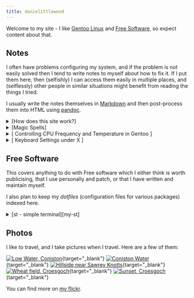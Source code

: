 ```yaml
---
title: danielittlewood
---
```


Welcome to my site - I like [Gentoo Linux][gentoo] and [Free
Software][fsf], so expect content about that.

## Notes
I often have problems configuring my system, and if the problem is not
easily solved then I tend to write notes to myself about how to fix it.
If I put them here, then (selfishly) I can access them easily in
multiple places, and (selflessly) other people in similar situations
might benefit from reading the things I tried.

I usually write the notes themselves in [Markdown] and then
post-process them into HTML using [pandoc].


<details>
<summary> [How does this site work?] </summary>
Setting up a website is more complicated than I expected, so I compiled
some pointers together in case someone else wants to copy what
I've done.
</details>

<details>
<summary> [Magic Spells] </summary>
A cheat-sheet for long commands with many options that I don't
like searching the internet or reading the manual to find over
and over.
</details>

<details>
<summary> [ Controlling CPU Frequency and Temperature in Gentoo ] </summary>
When I switched to Gentoo, my laptop was warmer than I expected
during normal use. It turned out that my CPU was running at max
frequency all the time, which was making it consume more power
(and hence warm up).
</details>

<details>
<summary> [ Keyboard Settings under X ] </summary>
Explanation of how to remap keys, assign scripts to certain key
combinations, and fix broken multimedia keys on a system running
X.
</details>


## Free Software

This covers anything to do with Free software which I either think
is worth publicising, that I use personally and patch, or that I have
written and maintain myself. 

I also plan to keep my *dotfiles* (configuration files for various packages)
indexed here.


<details>
<summary> [st - simple terminal][my-st] </summary>
st is a simple terminal emulator for X which [sucks less][st] It is
configured by patching the source code, which is written in C. To see
the changes I've made, plus an explanation of how they work, take a
look at [my fork][my-st] on Github.
</details>

## Photos

I like to travel, and I take pictures when I travel. Here are a few of them:

[![Low Water, Coniston]](https://flic.kr/p/2mPdDz8){target="_blank"}
[![Coniston Water]](https://flic.kr/p/2mPeRAg){target="_blank"}
[![Hillside near Sawrey Knotts]](https://flic.kr/p/2mPajkQ){target="_blank"}
[![Wheat field, Croesgoch]](https://flic.kr/p/2mPbBKQ){target="_blank"}
[![Sunset, Croesgoch]](https://flic.kr/p/2mPeQTe){target="_blank"}

You can find more on [my flickr][flickr].

[low water, coniston]: https://live.staticflickr.com/65535/51730170949_b78b2e9687_c_d.jpg
[coniston water]: https://live.staticflickr.com/65535/51730406495_117f5e5134_c_d.jpg
[hillside near sawrey knotts]: https://live.staticflickr.com/65535/51729520926_4032b35279_c_d.jpg
[wheat field, croesgoch]: https://live.staticflickr.com/65535/51729774618_20bee0f97e_c_d.jpg
[sunset, croesgoch]: https://live.staticflickr.com/65535/51730404115_f719f7d075_c_d.jpg

[gentoo]: https://www.gentoo.org
[fsf]: https://www.fsf.org/
[markdown]: https://en.wikipedia.org/wiki/Markdown
[pandoc]: https://pandoc.org/
[st]: https://st.suckless.org/
[my-st]: https://github.com/danielittlewood0/st
[How does this site work?]: notes/website-documentation.html
[Magic Spells]: notes/magic-spells.html
[Controlling CPU Frequency and Temperature in Gentoo]: notes/cpu-and-temperature.html
[Keyboard Settings under X]: notes/keyboard.html
[flickr]: https://www.flickr.com/photos/194548325@N07/?fbclid=IwAR3Fr3G5z98du4JbVvcEEAkW5z7N-ISFaMqF74FCpfRHeoCj2zjxT-Z2qEI
